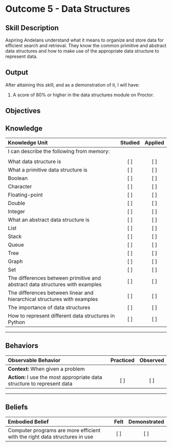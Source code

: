 # Outcome 5 - Data Structures

**Skill Description**
----------
Aspiring Andelans understand what it means to organize and store data for efficient search and retrieval. They know the common primitive and abstract data structures and how to make use of the appropriate data structure to represent data.


**Output**
----------
After attaining this skill, and as a demonstration of it, I will have:

1. A score of 80% or higher in the data structures module on Proctor.


**Objectives**
----------

## **Knowledge**

| Knowledge Unit   |      Studied      | Applied |
|:-------------|:------------------:|:--------:|
| I can describe the following from memory: | | |
||||
| What data structure is| [ ] | [ ] |
| What a primitive data structure is | [ ] | [ ] |
| Boolean | [ ] | [ ] |
| Character | [ ] | [ ] |
| Floating-point| [ ] | [ ] |
| Double | [ ] | [ ] |
| Integer | [ ] | [ ] |
| What an abstract data structure is | [ ] | [ ] |
| List | [ ] | [ ] |
| Stack | [ ] | [ ] |
| Queue | [ ] | [ ] |
| Tree | [ ] | [ ] |
| Graph | [ ] | [ ] |
| Set | [ ] | [ ]  |
| The differences between primitive and abstract data structures with examples | [ ] | [ ] |
| The differences between linear and hierarchical structures with examples | [ ] | [ ] |
| The importance of data structures | [ ] | [ ] |
| How to represent different data structures in Python | [ ] | [ ] |

----------


## **Behaviors**


| Observable Behavior   |      Practiced      | Observed |
|:-------------|:------------------:|:--------:|
| **Context:** When given a problem|||
| **Action:** I use the most appropriate data structure to represent data | [ ] | [ ]  |


----------


## **Beliefs**


| Embodied Belief   |      Felt      | Demonstrated |
|:-------------|:------------------:|:--------:|
| Computer programs are more efficient with the right data structures in use  | [ ] | [ ]  |
